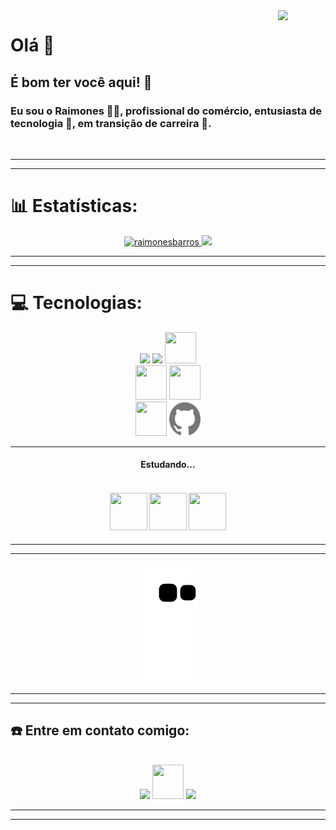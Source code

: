 <img align="right" width="15%" controls autoplay src="https://user-images.githubusercontent.com/104095836/214920922-ddaa4182-6a41-48bd-82a3-0f6171fa5d15.png"/>
<h1>Olá 👋</h1>
<h2>É bom ter você aqui! 🤝</h2>

<h3>Eu sou o Raimones 🙋‍♂‍, profissional do comércio, entusiasta de tecnologia 🤖, em transição de carreira 🚀.</h3>
<br>

----
----

<h1> 📊 Estatísticas: </h1>
<div align="center">
  <a href="https://github.com/raimonesbarros">
  <img height="150em" src="https://github-readme-streak-stats.herokuapp.com/?user=raimonesbarros&layout=compact&langs_count=7&theme=dark" alt="raimonesbarros" />
  <img height="150em" src="https://github-readme-stats-sigma-five.vercel.app/api/top-langs/?username=raimonesbarros&layout=compact&langs_count=7&theme=dark">
  </a>
</div>

----
----

<h1> 💻 Tecnologias: </h1>

<div align="center">

<div align="center">
  <img width="50px" src="https://icongr.am/devicon/html5-plain.svg?size=60&color=777777">
  <img width="50px" src="https://icongr.am/devicon/css3-plain.svg?size=60&color=777777">
  <img width="50px" height="50px" src="https://icongr.am/devicon/javascript-plain.svg?size=60&color=777777">

  <br>

  <img width="50px" height="55px" src="https://icongr.am/devicon/bootstrap-plain.svg?size=60&color=777777">
  <img width="50px" height="55px" src="https://icongr.am/feather/figma.svg?size=60&color=777777">

  <br>

  <img width="50px" height="55px" src="https://icongr.am/devicon/git-plain.svg?size=60&color=777777">
  <img width="50px" height="55px" src="./github.png">
  
</div>

----

<h4> Estudando... <h4>
<br>
<div align="center">
  <img width="60px" height="60px" src="https://icongr.am/devicon/react-original.svg?size=70&color=currentColor">
  <img width="60px" height="60px" src="https://icongr.am/devicon/typescript-original.svg?size=70&color=currentColor">
  <img width="60px" height="60px" src="https://icongr.am/devicon/nodejs-original.svg?size=70&color=currentColor">

</div>

</div>
  
----  
----

<div align="center">
  
  ![Snake animation](https://github.com/raimonesbarros/raimonesbarros/blob/output/github-contribution-grid-snake.svg)

</div>

----
----

<h2> ☎️ Entre em contato comigo: </h2>
<br>
<div align="center">
  <a href="https://www.linkedin.com/in/raimones-barros-b6577492/" target="_blank">
    <img src="https://icongr.am/devicon/linkedin-original.svg?size=50&color=currentColor"/></a>
  <a href = "mailto:raimonesrsb@gmail.com" target="_blank">
    <img width="50px" height="55px" src="https://cdn-icons-png.flaticon.com/512/5968/5968534.png" target="_blank"></a>
  <a href="https://www.instagram.com/silvabarross/" target="_blank">
    <img width="50px" src="https://cdn-icons-png.flaticon.com/512/2111/2111463.png" target="_blank"></a>
</div>

  
----
----

